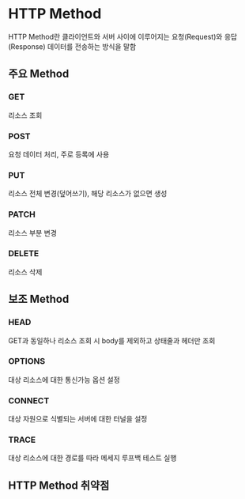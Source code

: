 # HTTP Method
HTTP Method란 클라이언트와 서버 사이에 이루어지는 요청(Request)와 응답(Response) 데이터를 전송하는 방식을 말함  

## 주요 Method
### GET
리소스 조회  

### POST
요청 데이터 처리, 주로 등록에 사용  

### PUT
리소스 전체 변경(덮어쓰기), 해당 리소스가 없으면 생성  

### PATCH
리소스 부분 변경  

### DELETE
리소스 삭제  


## 보조 Method
### HEAD
GET과 동일하나 리소스 조회 시 body를 제외하고 상태줄과 헤더만 조회  

### OPTIONS
대상 리소스에 대한 통신가능 옵션 설정  

### CONNECT
대상 자원으로 식별되는 서버에 대한 터널을 설정  

### TRACE
대상 리소스에 대한 경로를 따라 메세지 루프백 테스트 실행  


## HTTP Method 취약점
